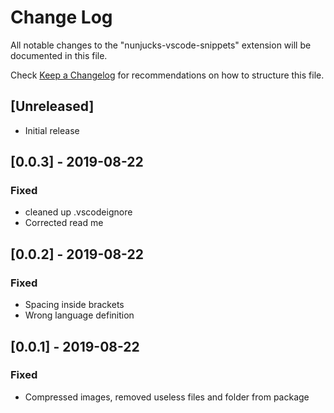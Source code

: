 # Change Log

All notable changes to the "nunjucks-vscode-snippets" extension will be documented in this file.

Check [Keep a Changelog](http://keepachangelog.com/) for recommendations on how to structure this file.

## [Unreleased]

- Initial release

## [0.0.3] - 2019-08-22

### Fixed
- cleaned up .vscodeignore
- Corrected read me

## [0.0.2] - 2019-08-22

### Fixed
- Spacing inside brackets
- Wrong language definition

## [0.0.1] - 2019-08-22

### Fixed
- Compressed images, removed useless files and folder from package
